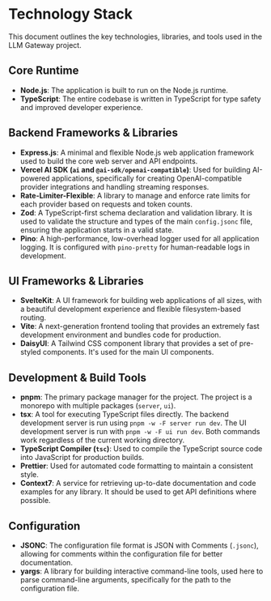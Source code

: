 # Technology Stack

This document outlines the key technologies, libraries, and tools used in the LLM Gateway project.

## Core Runtime

- **Node.js**: The application is built to run on the Node.js runtime.
- **TypeScript**: The entire codebase is written in TypeScript for type safety and improved developer experience.

## Backend Frameworks & Libraries

- **Express.js**: A minimal and flexible Node.js web application framework used to build the core web server and API endpoints.
- **Vercel AI SDK (`ai` and `@ai-sdk/openai-compatible`)**: Used for building AI-powered applications, specifically for creating OpenAI-compatible provider integrations and handling streaming responses.
- **Rate-Limiter-Flexible**: A library to manage and enforce rate limits for each provider based on requests and token counts.
- **Zod**: A TypeScript-first schema declaration and validation library. It is used to validate the structure and types of the main `config.jsonc` file, ensuring the application starts in a valid state.
- **Pino**: A high-performance, low-overhead logger used for all application logging. It is configured with `pino-pretty` for human-readable logs in development.

## UI Frameworks & Libraries

- **SvelteKit**: A UI framework for building web applications of all sizes, with a beautiful development experience and flexible filesystem-based routing.
- **Vite**: A next-generation frontend tooling that provides an extremely fast development environment and bundles code for production.
- **DaisyUI**: A Tailwind CSS component library that provides a set of pre-styled components. It's used for the main UI components.

## Development & Build Tools

- **pnpm**: The primary package manager for the project. The project is a monorepo with multiple packages (`server`, `ui`).
- **tsx**: A tool for executing TypeScript files directly. The backend development server is run using `pnpm -w -F server run dev`. The UI development server is run with `pnpm -w -F ui run dev`. Both commands work regardless of the current working directory.
- **TypeScript Compiler (`tsc`)**: Used to compile the TypeScript source code into JavaScript for production builds.
- **Prettier**: Used for automated code formatting to maintain a consistent style.
- **Context7**: A service for retrieving up-to-date documentation and code examples for any library. It should be used to get API definitions where possible.

## Configuration

- **JSONC**: The configuration file format is JSON with Comments (`.jsonc`), allowing for comments within the configuration file for better documentation.
- **yargs**: A library for building interactive command-line tools, used here to parse command-line arguments, specifically for the path to the configuration file.
